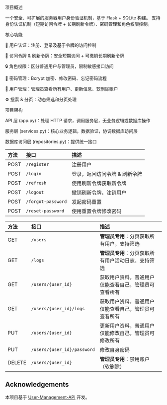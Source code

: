 项目概述

一个安全、可扩展的服务器用户身份验证机制，基于 Flask + SQLite 构建。
支持身份认证机制（短期访问令牌 + 长期刷新令牌）、密码管理和角色权限控制。

核心功能

👤 用户认证：注册、登录及基于令牌的访问控制

🔑 访问令牌 & 刷新令牌：安全短期访问 + 可撤销长期刷新令牌

🔒 角色权限：区分普通用户与管理员，限制敏感接口访问

🔐 密码管理：Bcrypt 加密、修改密码、忘记密码流程

👥 用户管理：管理员查看所有用户、更新信息、软删除账户

⚙️ 搜索 & 分页：动态筛选和分页处理



项目架构

API 层 (app.py)：处理 HTTP 请求，调用服务层，无业务逻辑或数据库操作

服务层 (services.py)：核心业务逻辑，数据验证，协调数据库访问层

数据库访问层 (repositories.py)：提供统一接口

| 方法   | 接口                 | 描述                   |
| :--- | :----------------- | :----------------------- |
| POST | `/register`        | 注册用户                   |
| POST | `/login`           | 登录，返回访问令牌 & 刷新令牌 |
| POST | `/refresh`         | 使用刷新令牌获取新令牌       |
| POST | `/logout`          | 撤销刷新令牌，注销用户       |
| POST | `/forgot-password` | 发起密码重置               | 
| POST | `/reset-password`  | 使用重置令牌修改密码        |



| 方法     | 接口                          | 描述                         |
| :----- | :-------------------------- | :------------------------- |
| GET    | `/users`                    | **管理员专用**：分页获取所有用户，支持筛选    |
| GET    | `/logs`                    | **管理员专用**：分页获取所有用户活动日志，支持筛选    |
| GET    | `/users/{user_id}`          | 获取用户资料，普通用户仅能查看自己，管理员可查看所有 |
| GET    | `/users/{user_id}/logs`          | 获取用户资料，普通用户仅能查看自己，管理员可查看所有 |
| PUT    | `/users/{user_id}`          | 更新用户资料，普通用户仅能修改自己，管理员可修改所有 |
| PUT    | `/users/{user_id}/password` | 修改自身密码                     |
| DELETE | `/users/{user_id}`          | **管理员专用**：禁用账户（软删除）        |



## Acknowledgements
本项目基于 [User-Management-API](https://github.com/m-arifin-ilham/User-Management-API) 开发。
